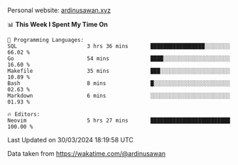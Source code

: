 Personal website: [ardinusawan.xyz](https://ardinusawan.xyz)

<!--START_SECTION:waka-->
📊 **This Week I Spent My Time On** 

```text
💬 Programming Languages: 
SQL                      3 hrs 36 mins       █████████████████░░░░░░░░   66.02 % 
Go                       54 mins             ████░░░░░░░░░░░░░░░░░░░░░   16.60 % 
Makefile                 35 mins             ███░░░░░░░░░░░░░░░░░░░░░░   10.89 % 
Bash                     8 mins              █░░░░░░░░░░░░░░░░░░░░░░░░   02.63 % 
Markdown                 6 mins              ░░░░░░░░░░░░░░░░░░░░░░░░░   01.93 % 

🔥 Editors: 
Neovim                   5 hrs 27 mins       █████████████████████████   100.00 % 
```


 Last Updated on 30/03/2024 18:19:58 UTC
<!--END_SECTION:waka-->
Data taken from https://wakatime.com/@ardinusawan
